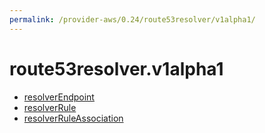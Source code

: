 ```yaml
---
permalink: /provider-aws/0.24/route53resolver/v1alpha1/
---
```


# route53resolver.v1alpha1



* [resolverEndpoint](resolverEndpoint.md)
* [resolverRule](resolverRule.md)
* [resolverRuleAssociation](resolverRuleAssociation.md)